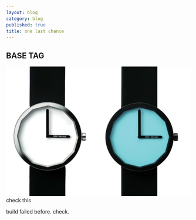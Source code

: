 ```yaml
---
layout: blog
category: blog
published: true
title: one last chance
---
```


## BASE TAG

![issey2.jpg](/media/issey2.jpg)
check this

build failed before. check.